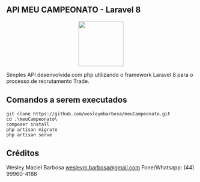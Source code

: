 ## API MEU CAMPEONATO - Laravel 8
<p align="center">
	<img src="https://logospng.org/download/laravel/logo-laravel-256.png" height="120">
</p>
Simples API desenvolvida com php utilizando o framework Laravel 8 para o processo de recrutamento Trade.

## Comandos a serem executados
```language
git clone https://github.com/wesleymbarbosa/meuCampeonato.git
cd .\meuCampeonato\
composer install
php artisan migrate
php artisan serve
```

## Créditos
Wesley Maciel Barbosa
wesleym.barbosa@gmail.com
Fone/Whatsapp: (44) 99960-4188
